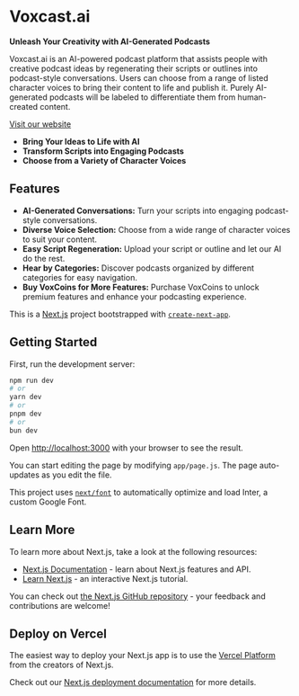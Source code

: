 # Voxcast.ai

**Unleash Your Creativity with AI-Generated Podcasts**

Voxcast.ai is an AI-powered podcast platform that assists people with creative podcast ideas by regenerating their scripts or outlines into podcast-style conversations. Users can choose from a range of listed character voices to bring their content to life and publish it. Purely AI-generated podcasts will be labeled to differentiate them from human-created content.

[Visit our website](https://voxcast-ai.vercel.app)

- **Bring Your Ideas to Life with AI**
- **Transform Scripts into Engaging Podcasts**
- **Choose from a Variety of Character Voices**

## Features

- **AI-Generated Conversations:** Turn your scripts into engaging podcast-style conversations.
- **Diverse Voice Selection:** Choose from a wide range of character voices to suit your content.
- **Easy Script Regeneration:** Upload your script or outline and let our AI do the rest.
- **Hear by Categories:** Discover podcasts organized by different categories for easy navigation.
- **Buy VoxCoins for More Features:** Purchase VoxCoins to unlock premium features and enhance your podcasting experience.

This is a [Next.js](https://nextjs.org/) project bootstrapped with [`create-next-app`](https://github.com/vercel/next.js/tree/canary/packages/create-next-app).

## Getting Started

First, run the development server:

```bash
npm run dev
# or
yarn dev
# or
pnpm dev
# or
bun dev
```

Open [http://localhost:3000](http://localhost:3000) with your browser to see the result.

You can start editing the page by modifying `app/page.js`. The page auto-updates as you edit the file.

This project uses [`next/font`](https://nextjs.org/docs/basic-features/font-optimization) to automatically optimize and load Inter, a custom Google Font.

## Learn More

To learn more about Next.js, take a look at the following resources:

- [Next.js Documentation](https://nextjs.org/docs) - learn about Next.js features and API.
- [Learn Next.js](https://nextjs.org/learn) - an interactive Next.js tutorial.

You can check out [the Next.js GitHub repository](https://github.com/vercel/next.js/) - your feedback and contributions are welcome!

## Deploy on Vercel

The easiest way to deploy your Next.js app is to use the [Vercel Platform](https://vercel.com/new?utm_medium=default-template&filter=next.js&utm_source=create-next-app&utm_campaign=create-next-app-readme) from the creators of Next.js.

Check out our [Next.js deployment documentation](https://nextjs.org/docs/deployment) for more details.
